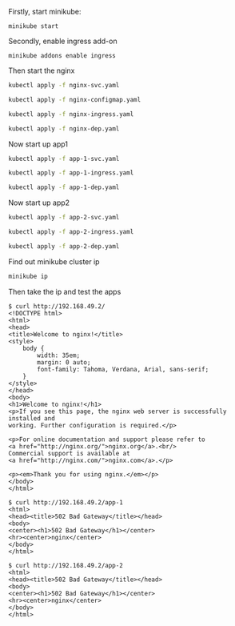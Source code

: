 Firstly, start minikube:
```
minikube start
```
Secondly, enable ingress add-on
```
minikube addons enable ingress
```

Then start the nginx

```bash
kubectl apply -f nginx-svc.yaml
```

```bash
kubectl apply -f nginx-configmap.yaml
```

```bash
kubectl apply -f nginx-ingress.yaml
```

```bash
kubectl apply -f nginx-dep.yaml
```

Now start up app1

```bash
kubectl apply -f app-1-svc.yaml
```

```bash
kubectl apply -f app-1-ingress.yaml
```

```bash
kubectl apply -f app-1-dep.yaml
```

Now start up app2

```bash
kubectl apply -f app-2-svc.yaml
```

```bash
kubectl apply -f app-2-ingress.yaml
```

```bash
kubectl apply -f app-2-dep.yaml
```

Find out minikube cluster ip
```bash
minikube ip
```

Then take the ip and test the apps
```
$ curl http://192.168.49.2/
<!DOCTYPE html>
<html>
<head>
<title>Welcome to nginx!</title>
<style>
    body {
        width: 35em;
        margin: 0 auto;
        font-family: Tahoma, Verdana, Arial, sans-serif;
    }
</style>
</head>
<body>
<h1>Welcome to nginx!</h1>
<p>If you see this page, the nginx web server is successfully installed and
working. Further configuration is required.</p>

<p>For online documentation and support please refer to
<a href="http://nginx.org/">nginx.org</a>.<br/>
Commercial support is available at
<a href="http://nginx.com/">nginx.com</a>.</p>

<p><em>Thank you for using nginx.</em></p>
</body>
</html>
```

```
$ curl http://192.168.49.2/app-1
<html>
<head><title>502 Bad Gateway</title></head>
<body>
<center><h1>502 Bad Gateway</h1></center>
<hr><center>nginx</center>
</body>
</html>
```

```
$ curl http://192.168.49.2/app-2
<html>
<head><title>502 Bad Gateway</title></head>
<body>
<center><h1>502 Bad Gateway</h1></center>
<hr><center>nginx</center>
</body>
</html>
```